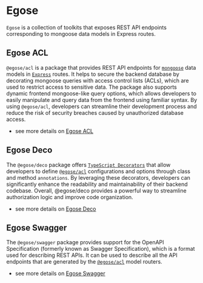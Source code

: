 # Egose

`Egose` is a collection of toolkits that exposes REST API endpoints corresponding to mongoose data models in Express routes.

## Egose ACL

`@egose/acl` is a package that provides REST API endpoints for [`mongoose`](https://mongoosejs.com/) data models in [`Express`](https://expressjs.com/) routes. It helps to secure the backend database by decorating mongoose queries with access control lists (ACLs), which are used to restrict access to sensitive data. The package also supports dynamic frontend mongoose-like query options, which allows developers to easily manipulate and query data from the frontend using familiar syntax. By using `@egose/acl`, developers can streamline their development process and reduce the risk of security breaches caused by unauthorized database access.

- see more details on [Egose ACL](/egose-acl/philosophy/)

## Egose Deco

The `@egose/deco` package offers [`TypeScript Decorators`](https://www.typescriptlang.org/docs/handbook/decorators.html) that allow developers to define [`@egose/acl`](../../egose-acl/philosophy/) configurations and options through class and method `annotations`. By leveraging these decorators, developers can significantly enhance the readability and maintainability of their backend codebase. Overall, @egose/deco provides a powerful way to streamline authorization logic and improve code organization.

- see more details on [Egose Deco](/egose-deco/philosophy/)

## Egose Swagger

The `@egose/swagger` package provides support for the OpenAPI Specification (formerly known as Swagger Specification), which is a format used for describing REST APIs. It can be used to describe all the API endpoints that are generated by the [`@egose/acl`](../..//egose-acl/philosophy/) model routers.

- see more details on [Egose Swagger](/egose-swagger/philosophy/)
